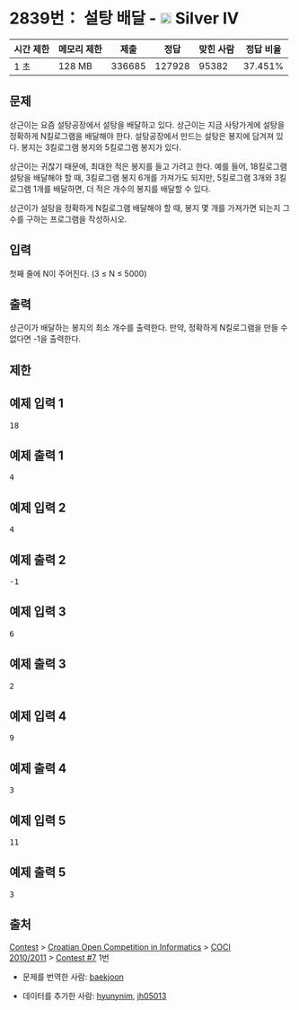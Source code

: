 # 2839번： 설탕 배달 - <img src="https://static.solved.ac/tier_small/7.svg" style="height:20px" /> Silver IV



| 시간 제한 | 메모리 제한 | 제출 | 정답 | 맞힌 사람 | 정답 비율 |
| --- | --- | --- | --- | --- | --- |
| 1 초 | 128 MB | 336685 | 127928 | 95382 | 37.451% |
## 문제

상근이는 요즘 설탕공장에서 설탕을 배달하고 있다. 상근이는 지금 사탕가게에 설탕을 정확하게 N킬로그램을 배달해야 한다. 설탕공장에서 만드는 설탕은 봉지에 담겨져 있다. 봉지는 3킬로그램 봉지와 5킬로그램 봉지가 있다.

상근이는 귀찮기 때문에, 최대한 적은 봉지를 들고 가려고 한다. 예를 들어, 18킬로그램 설탕을 배달해야 할 때, 3킬로그램 봉지 6개를 가져가도 되지만, 5킬로그램 3개와 3킬로그램 1개를 배달하면, 더 적은 개수의 봉지를 배달할 수 있다.

상근이가 설탕을 정확하게 N킬로그램 배달해야 할 때, 봉지 몇 개를 가져가면 되는지 그 수를 구하는 프로그램을 작성하시오.

## 입력

첫째 줄에 N이 주어진다. (3 ≤ N ≤ 5000)

## 출력

상근이가 배달하는 봉지의 최소 개수를 출력한다. 만약, 정확하게 N킬로그램을 만들 수 없다면 -1을 출력한다.

## 제한

## 예제 입력 1

<pre>18
</pre>
## 예제 출력 1

<pre>4
</pre>
## 예제 입력 2

<pre>4
</pre>
## 예제 출력 2

<pre>-1
</pre>
## 예제 입력 3

<pre>6
</pre>
## 예제 출력 3

<pre>2
</pre>
## 예제 입력 4

<pre>9
</pre>
## 예제 출력 4

<pre>3
</pre>
## 예제 입력 5

<pre>11
</pre>
## 예제 출력 5

<pre>3
</pre>
## 출처

[Contest](/category/45) > [Croatian Open Competition in Informatics](/category/17) > [COCI 2010/2011](/category/20) > [Contest #7](/category/detail/81) 1번

- 문제를 번역한 사람: [baekjoon](/user/baekjoon)

- 데이터를 추가한 사람: [hyunynim](/user/hyunynim), [jh05013](/user/jh05013)